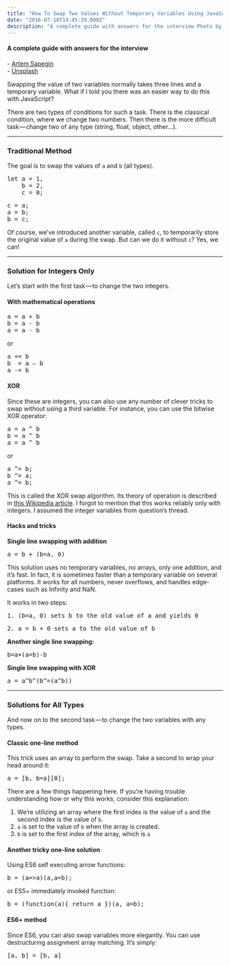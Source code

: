 ```yaml
---
title: "How To Swap Two Values Without Temporary Variables Using JavaScript"
date: "2016-07-18T14:45:39.000Z"
description: "A complete guide with answers for the interview Photo by Artem Sapegin [https://unsplash.com/@sapegin?utm_source=unsplash&utm_me"
---
```


<h4>A complete guide with answers for the interview</h4>
- <a href="https://unsplash.com/@sapegin?utm_source=unsplash&amp;utm_medium=referral&amp;utm_content=creditCopyText" target="_blank" rel="noopener noreferrer">Artem Sapegin</a> <br/>
- <a href="https://unsplash.com/search/photos/javascript?utm_source=unsplash&amp;utm_medium=referral&amp;utm_content=creditCopyText" target="_blank" rel="noopener noreferrer">Unsplash</a> <br/>

<p>Swapping the value of two variables normally takes three lines and a temporary variable. What if I told you there was an easier way to do this with JavaScript?</p>
<p>There are two types of conditions for such a task. There is the classical condition, where we change two numbers. Then there is the more difficult task — change two of any type (string, float, object, other…).</p>
<hr>
<h3>Traditional Method</h3>
<p>The goal is to swap the values of <code>a</code> and <code>b</code> (all types).</p>
<pre>let a = 1,<br>    b = 2,<br>    c = 0;</pre>
<pre>c = a;<br>a = b;<br>b = c;</pre>
<p>Of course, we’ve introduced another variable, called <code>c</code>, to temporarily store the original value of <code>a</code> during the swap. But can we do it without <code>c</code>? Yes, we can!</p>
<hr>
<h3>Solution for Integers Only</h3>
<p>Let’s start with the first task — to change the two integers.</p>
<h4>With mathematical operations</h4>
<pre>a = a + b<br>b = a - b<br>a = a - b</pre>
<p>or</p>
<pre>a += b<br>b  = a — b<br>a -= b</pre>
<h4>XOR</h4>
<p>Since these are integers, you can also use any number of clever tricks to swap without using a third variable. For instance, you can use the bitwise XOR operator:</p>
<pre>a = a ^ b<br>b = a ^ b<br>a = a ^ b</pre>
<p>or</p>
<pre>a ^= b;<br>b ^= a;<br>a ^= b;</pre>
<p>This is called the XOR swap algorithm. Its theory of operation is described in <a href="http://en.wikipedia.org/wiki/XOR_swap_algorithm" target="_blank" rel="noopener noreferrer">this Wikipedia article</a>. I forgot to mention that this works reliably only with integers. I assumed the integer variables from question’s thread.</p>
<h4>Hacks and tricks</h4>
<p><strong>Single line swapping with addition</strong></p>
<pre>a = b + (b=a, 0)</pre>
<p>This solution uses no temporary variables, no arrays, only one addition, and it’s fast. In fact, it is sometimes<em> </em>faster than a temporary variable on several platforms. It works for all numbers, never overflows, and handles edge-cases such as Infinity and NaN.</p>
<p>It works in two steps:</p>
<pre>1. (b=a, 0) sets b to the old value of a and yields 0</pre>
<pre>2. a = b + 0 sets a to the old value of b</pre>
<p><strong>Another single line swapping:</strong></p>
<pre>b=a+(a=b)-b</pre>
<p><strong>Single line swapping with XOR</strong></p>
<pre>a = a^b^(b^=(a^b))</pre>
<hr>
<h3>Solutions for All Types</h3>
<p>And now on to the second task — to change the two variables with any types.</p>
<h4>Classic one-line method</h4>
<p>This trick uses an array to perform the swap. Take a second to wrap your head around it:</p>
<pre>a = [b, b=a][0];</pre>
<p>There are a few things happening here. If you’re having trouble understanding how or why this works, consider this explanation:</p>
<ol>
<li>We’re utilizing an array where the first index is the value of <code>a</code> and the second index is the value of <code>b</code>.</li>
<li>
<code>a</code> is set to the value of <code>b</code> when the array is created.</li>
<li>
<code>b</code> is set to the first index of the array, which is <code>a</code>
</li>
</ol>
<h4>Another tricky one-line solution</h4>
<p>Using ES6 self executing arrow functions:</p>
<pre>b = (a=&gt;a)(a,a=b);</pre>
<p>or ES5+ immediately invoked function:</p>
<pre>b = (function(a){ return a })(a, a=b);</pre>
<h4>ES6+ method</h4>
<p>Since ES6, you can also swap variables more elegantly. You can use destructuring assignment array matching. It’s simply:</p>
<pre>[a, b] = [b, a]</pre>


